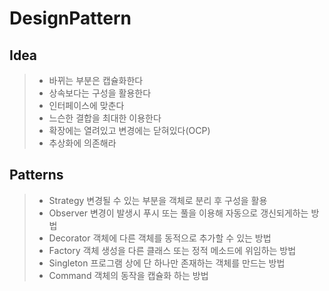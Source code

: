 DesignPattern
=============
Idea
-------------
> * 바뀌는 부분은 캡슐화한다
> * 상속보다는 구성을 활용한다
> * 인터페이스에 맞춘다
> * 느슨한 결합을 최대한 이용한다
> * 확장에는 열려있고 변경에는 닫혀있다(OCP)
> * 추상화에 의존해라

Patterns
-------------
> * Strategy
> 	변경될 수 있는 부분을 객체로 분리 후 구성을 활용 
> * Observer
> 	변경이 발생시 푸시 또는 풀을 이용해 자동으로 갱신되게하는 방법
> * Decorator
> 	객체에 다른 객체를 동적으로 추가할 수 있는 방법
> * Factory
> 	객체 생성을 다른 클래스 또는 정적 메소드에 위임하는 방법
> * Singleton
>	프로그램 상에 단 하나만 존재하는 객체를 만드는 방법
> * Command
> 	객체의 동작을 캡슐화 하는 방법